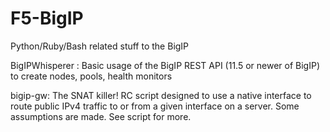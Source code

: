 F5-BigIP
========

Python/Ruby/Bash related stuff to the BigIP

BigIPWhisperer :  Basic usage of the BigIP REST API (11.5 or newer of BigIP) to create nodes, pools, health monitors

bigip-gw: The SNAT killer! RC script designed to use a native interface to route public IPv4 traffic to or from a given                   interface on a server. Some assumptions are made. See script for more.
